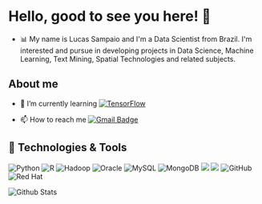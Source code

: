 # Hello, good to see you here!  👋
- 📊 My name is Lucas Sampaio and I'm a Data Scientist from Brazil. I'm interested and pursue in developing projects in Data Science, Machine Learning, Text Mining, Spatial Technologies and related subjects.

## About me

- 🌱 I’m currently learning [![TensorFlow](https://img.shields.io/badge/TensorFlow-%23FF6F00.svg?style=for-the-badge&logo=TensorFlow&logoColor=white)](https://www.tensorflow.org/)

<!---- 📝 I regulary write articles on [![Blog](https://img.shields.io/badge/-reishin.me-FF4088?style=for-the-badge&logo=Hugo&logoColor=ffffff)](https://reishin.me)--->

- 📫 How to reach me [![Gmail Badge](https://img.shields.io/badge/-gmail-c14438?style=for-the-badge&logo=Gmail&logoColor=ffffff)](mailto:lucsampaioime@gmail.com)

## 🔧 Technologies & Tools
![Python](https://img.shields.io/badge/-Python-black?style=flat-square&logo=Python)
![R](https://img.shields.io/badge/-R-blue?style=flat-square&logo=R)
![Hadoop](https://img.shields.io/badge/-Hadoop-yellow?style=flat-square&logo=Hadoop)
![Oracle](https://img.shields.io/badge/-Oracle-red?style=flat-square&logo=Oracle)
![MySQL](https://img.shields.io/badge/-MySQL-black?style=flat-square&logo=mysql)
![MongoDB](https://img.shields.io/badge/-MongoDB-black?style=flat-square&logo=mongodb)
![](https://img.shields.io/badge/Editor-VS_Code-informational?style=flat&logo=visual-studio-code&logoColor=white&color=6aa6f8)
![](https://img.shields.io/badge/Editor-Jupyter-informational?style=flat&logo=jupyter&logoColor=white&color=6aa6f8)
![GitHub](https://img.shields.io/badge/-GitHub-181717?style=flat-square&logo=github)
![Red Hat](https://img.shields.io/badge/Red%20Hat-EE0000?style=flat&logo=redhat&logoColor=white)

<!---- ![](https://img.shields.io/badge/<WORD_ON_LEFT>-<WORD_ON_RIGHT>-informational?style=flat&logo=data:image/svg%2bxml;base64,<BASE64_DATA>)--->

![Github Stats](https://github-readme-stats.vercel.app/api?username=lucsampaioime&count_private=true&show_icons=true&include_all_commits=true)
<!---![Top Langs](https://github-readme-stats.vercel.app/api/top-langs/?username=lucsampaioime&hide=TeX&layout=compact)--->


<!---**🐱 My GitHub Data** 

> 🏆 2 Contributions in the Year 2022
 > 
> 📦 49.0 kB Used in GitHub's Storage 
 > 
> 🚫 Not Opted to Hire
 > 
> 📜 49 Public Repositories 
 > 
> 🔑 2 Private Repositories  
--->

<!---
lucsampaioime/lucsampaioime is a ✨ special ✨ repository because its `README.md` (this file) appears on your GitHub profile.
You can click the Preview link to take a look at your changes.
--->
